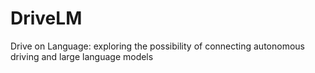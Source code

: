 # DriveLM
Drive on Language: exploring the possibility of connecting autonomous driving and large language models
